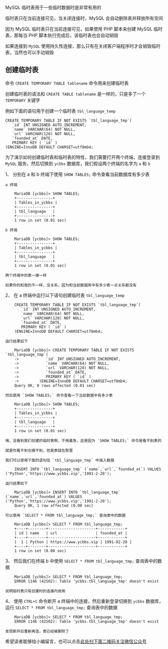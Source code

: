 MySQL 临时表用于一些临时数据时是非常有用的

临时表只在当前连接可见，当关闭连接时，MySQL 会自动删除表并释放所有空间

因为 MySQL 临时表只在当前连接可见，如果使用 PHP 脚本来创建 MySQL 临时表，那每当 PHP 脚本执行完成后，该临时表也会自动销毁

如果连接到 `MySQL` 使用持久性连接，那么只有在关闭客户端程序时才会销毁临时表，当然也可以手动销毁

## 创建临时表 ##

命令 `CREATE TEMPORARY TABLE tablename` 命令用来创建临时表

创建临时表的语法和 `CREATE TABLE tablename` 是一样的，只是多了一个 `TEMPORARY` 关键字

例如下面的语句用于创建一个临时表 `tbl_language_temp`

```
CREATE TEMPORARY TABLE IF NOT EXISTS `tbl_language_tmp`(
   `id` INT UNSIGNED AUTO_INCREMENT,
   `name` VARCHAR(64) NOT NULL,
   `url` VARCHAR(128) NOT NULL,
   `founded_at` DATE,
   PRIMARY KEY ( `id` )
)ENGINE=InnoDB DEFAULT CHARSET=utf8mb4;
```

为了演示如何创建临时表和临时表的特性，我们需要打开两个终端，连接登录到 `MySQL` 服务，然后切换到 `ycbbs` 数据库，我们假设两个终端的名字为 `a` 和 `b`

1、  分别在 a 和 b 终端下使用 `SHOW TABLES;` 命令查看当前数据库有多少表
    
    a 终端
    
```
    MariaDB [ycbbs]> SHOW TABLES;
    +----------------+
    | Tables_in_ycbbs |
    +----------------+
    | tbl_language   |
    +----------------+
    1 row in set (0.01 sec)
```
    
    b 终端
    
```
    MariaDB [ycbbs]> SHOW TABLES;
    +----------------+
    | Tables_in_ycbbs |
    +----------------+
    | tbl_language   |
    +----------------+
    1 row in set (0.01 sec)
```
    
    两个终端中的表一摸一样
    
    如果你的和我的不一样，没关系，因为和当前数据库中有多少表一点关系都没有
2、  在 a 终端中运行以下语句创建临时表 `tbl_language_temp`
    
```
    CREATE TEMPORARY TABLE IF NOT EXISTS `tbl_language_tmp`(
       `id` INT UNSIGNED AUTO_INCREMENT,
       `name` VARCHAR(64) NOT NULL,
       `url` VARCHAR(128) NOT NULL,
       `founded_at` DATE,
       PRIMARY KEY ( `id` )
    )ENGINE=InnoDB DEFAULT CHARSET=utf8mb4;
```
    
    运行结果如下
    
```
    MariaDB [ycbbs]> CREATE TEMPORARY TABLE IF NOT EXISTS `tbl_language_tmp`(
    ->            `id` INT UNSIGNED AUTO_INCREMENT,
    ->            `name` VARCHAR(64) NOT NULL,
    ->            `url` VARCHAR(128) NOT NULL,
    ->            `founded_at` DATE,
    ->            PRIMARY KEY ( `id` )
    ->         )ENGINE=InnoDB DEFAULT CHARSET=utf8mb4;
    Query OK, 0 rows affected (0.01 sec)
```
    
    然后使用 `SHOW TABLES;` 命令查看一下当前数据中有多少表
    
```
    MariaDB [ycbbs]> SHOW TABLES;
    +----------------+
    | Tables_in_ycbbs |
    +----------------+
    | tbl_language   |
    +----------------+
    1 row in set (0.01 sec)
```
    
    咦，没看到我们创建的临时表啊，不用着急，这是因为 `SHOW TABLES;` 命令是看不到表的
    
    就是你看不到也摸不到，但是表就在那里
    
    我们可以使用下面的语句往 `tbl_language_tmp` 中插入数据
    
```
    INSERT INTO `tbl_language_tmp` (`name`,`url`,`founded_at`) VALUES ('Python','https://www.ycbbs.vip','1991-2-20');
```
    
    运行结果如下
    
```
    MariaDB [ycbbs]> INSERT INTO `tbl_language_tmp` (`name`,`url`,`founded_at`) VALUES ('Python','https://www.ycbbs.vip','1991-2-20');
    Query OK, 1 row affected (0.00 sec)
```
    
    可以使用 `SELECT * FROM tbl_language_tmp;` 查询表中的数据
    
```
    MariaDB [ycbbs]> SELECT * FROM tbl_language_tmp;
    +----+--------+---------------------+------------+
    | id | name   | url                 | founded_at |
    +----+--------+---------------------+------------+
    |  1 | Python | https://www.ycbbs.vip | 1991-02-20 |
    +----+--------+---------------------+------------+
    1 row in set (0.00 sec)
```
3、  然后我们在终端 b 中使用 `SELECT * FROM tbl_language_tmp;` 查询表中的数据
    
```
    MariaDB [ycbbs]> SELECT * FROM tbl_language_tmp;
    ERROR 1146 (42S02): Table 'ycbbs.tbl_language_tmp' doesn't exist
```
    
    说明临时表只有创建时的连接内效用
4、  使用 `CTRL+C` 命令断开 a 终端中的连接，然后重新登录切换到 `ycbbs` 数据库，运行 `SELECT * FROM tbl_language_tmp;` 查询表中的数据
    
```
    MariaDB [ycbbs]> SELECT * FROM tbl_language_tmp;
    ERROR 1146 (42S02): Table 'ycbbs.tbl_language_tmp' doesn't exist
```
    
    发现断开后重新再连，表已经被删除了

希望读者能够给小编留言，也可以点击[此处扫下面二维码关注微信公众号](https://www.ycbbs.vip/?p=28 "此处扫下面二维码关注微信公众号")